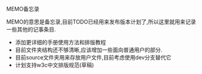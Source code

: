 MEMO备忘录

MEMO的意思是备忘录,目前TODO已经用来发布版本计划了,所以这里就用来记录一些其他的记事条目.

* 添加更详细的手册使用方法和排版教程
* 目前文件夹结构还不够清晰,应该增加一些面向普通用户的部分.
* 目前source文件夹用来存放用户文件,目前考虑使用dev分支替代它
* 计划支持w3c中文排版规范(草稿)
